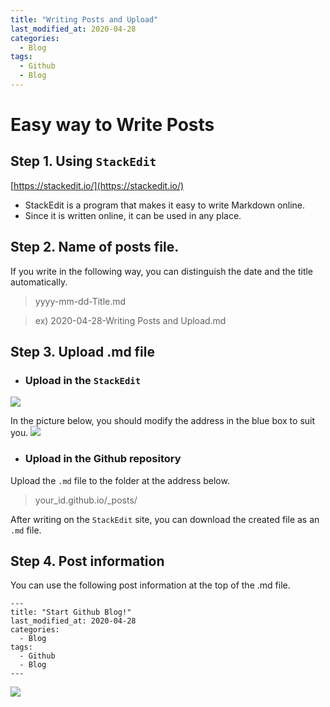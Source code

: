 ```yaml
---
title: "Writing Posts and Upload"
last_modified_at: 2020-04-28
categories:
  - Blog
tags:
  - Github
  - Blog
---
```



# Easy way to Write Posts

## Step 1. Using `StackEdit`

 [https://stackedit.io/](https://stackedit.io/)

* StackEdit is a program that makes it easy to write Markdown online.
* Since it is written online, it can be used in any place.

## Step 2. Name of posts file.

 If you write in the following way, you can distinguish the date and the title automatically.

> yyyy-mm-dd-Title.md

> ex) 2020-04-28-Writing Posts and Upload.md

## Step 3. Upload .md file

* ### Upload in the `StackEdit`

![](https://www.dropbox.com/s/h1z7ef9bhvn57lm/Publish_stackedit.png?dl=1)

In the picture below, you should modify the address in the blue box to suit you.
![](https://www.dropbox.com/s/8mrqrdqvo3n6xg1/Publish_stackedit2.png?dl=1)



* ### Upload in the Github repository

Upload the `.md` file to the folder at the address below.

> your_id.github.io/_posts/

After writing on the `StackEdit` site, you can download the created file as an `.md` file.


## Step 4. Post information

You can use the following post information at the top of the .md file.
```
---
title: "Start Github Blog!"
last_modified_at: 2020-04-28
categories:
  - Blog
tags:
  - Github
  - Blog
---
```

![](https://www.dropbox.com/s/m3zcgaqyz32o19b/post_info.PNG?dl=1)




